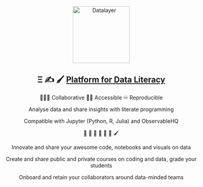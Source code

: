 <div align="center">
  <a href="https://datalayer.io">
    <img
      alt="Datalayer"
      src="https://assets.datalayer.design/datalayer-25.svg"
      width="150"
    />
  </a>
</div>

<h2 align="center">
  Ξ ✍️ 🖌️ <a href="https://datalayer.io">Platform for Data Literacy</a>
</h2>

<p align="center">
  🧑‍🤝‍🧑 Collaborative 🧑‍🦯 Accessible ♾️ Reproducible
</p>

<p align="center">
  Analyse data and share insights with literate programming
</p>

<p align="center">
  Compatible with Jupyter (Python, R, Julia) and ObservableHQ
</p>

<p align="center">
  🧬 🧪 🔬 📐 🔭 📡 🖌️
</p>

<div align="center">
<p>Innovate and share your awesome code, notebooks and visuals on data</p>
<p>Create and share public and private courses on coding and data, grade your students</p>
<p>Onboard and retain your collaborators around data-minded teams</p>
</div>
